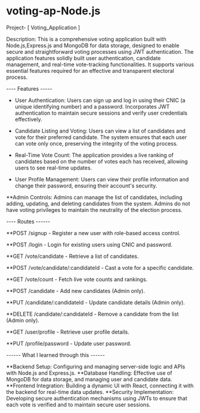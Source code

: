# voting-ap-Node.js
Project- [ Voting_Application ]

Description: This is a comprehensive voting application built with Node.js,Express.js and MongoDB for data storage, designed to enable secure and straightforward voting processes using JWT authentication. The application features solidly built user authentication, candidate management, and real-time vote-tracking functionalities. It supports various essential features required for an effective and transparent electoral process.

---- Features -----

* User Authentication: Users can sign up and log in using their CNIC (a unique identifying number) and a password. Incorporates JWT authentication to maintain secure sessions and verify user credentials effectively.

* Candidate Listing and Voting: Users can view a list of candidates and vote for their preferred candidate. The system ensures that each user can vote only once, preserving the integrity of the voting process.

* Real-Time Vote Count: The application provides a live ranking of candidates based on the number of votes each has received, allowing users to see real-time updates.
  
* User Profile Management: Users can view their profile information and change their password, ensuring their account's security.

**Admin Controls: Admins can manage the list of candidates, including adding, updating, and deleting candidates from the system. Admins do not have voting privileges to maintain the neutrality of the election process.

---- Routes ------

**POST /signup - Register a new user with role-based access control.

**POST /login - Login for existing users using CNIC and password.

**GET /vote/candidate - Retrieve a list of candidates.

**POST /vote/candidate/:candidateId - Cast a vote for a specific candidate.

**GET /vote/count - Fetch live vote counts and rankings.

**POST /candidate - Add new candidates (Admin only).

**PUT /candidate/:candidateId - Update candidate details (Admin only).

**DELETE /candidate/:candidateId - Remove a candidate from the list (Admin only).

**GET /user/profile - Retrieve user profile details.

**PUT /profile/password - Update user password.

------ What I learned through this ------

**Backend Setup: Configuring and managing server-side logic and APIs with Node.js and Express.js.
**Database Handling: Effective use of MongoDB for data storage, and managing user and candidate data.
**Frontend Integration: Building a dynamic UI with React, connecting it with the backend for real-time data updates.
**Security Implementation: Developing secure authentication mechanisms using JWTs to ensure that each vote is verified and to maintain secure user sessions.

